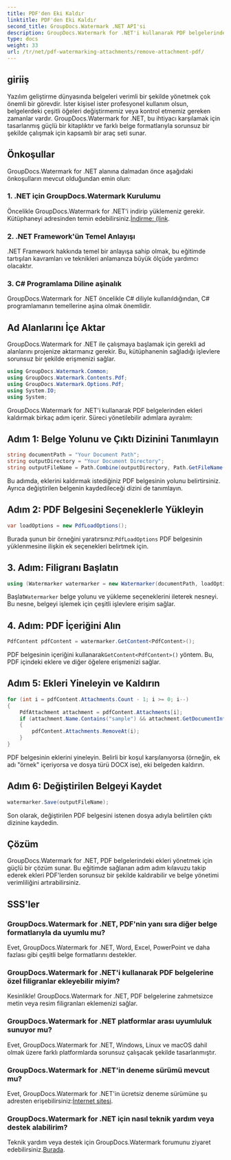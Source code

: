 ```yaml
---
title: PDF'den Eki Kaldır
linktitle: PDF'den Eki Kaldır
second_title: GroupDocs.Watermark .NET API'si
description: GroupDocs.Watermark for .NET'i kullanarak PDF belgelerinden ekleri kolayca nasıl kaldıracağınızı öğrenin. Belge yönetimi verimliliğinizi artırın.
type: docs
weight: 33
url: /tr/net/pdf-watermarking-attachments/remove-attachment-pdf/
---
```

## giriiş
Yazılım geliştirme dünyasında belgeleri verimli bir şekilde yönetmek çok önemli bir görevdir. İster kişisel ister profesyonel kullanım olsun, belgelerdeki çeşitli öğeleri değiştirmemiz veya kontrol etmemiz gereken zamanlar vardır. GroupDocs.Watermark for .NET, bu ihtiyacı karşılamak için tasarlanmış güçlü bir kitaplıktır ve farklı belge formatlarıyla sorunsuz bir şekilde çalışmak için kapsamlı bir araç seti sunar.
## Önkoşullar
GroupDocs.Watermark for .NET alanına dalmadan önce aşağıdaki önkoşulların mevcut olduğundan emin olun:
### 1. .NET için GroupDocs.Watermark Kurulumu
 Öncelikle GroupDocs.Watermark for .NET'i indirip yüklemeniz gerekir. Kütüphaneyi adresinden temin edebilirsiniz.[İndirme: {link](https://releases.groupdocs.com/Watermark/net/).
### 2. .NET Framework'ün Temel Anlayışı
.NET Framework hakkında temel bir anlayışa sahip olmak, bu eğitimde tartışılan kavramları ve teknikleri anlamanıza büyük ölçüde yardımcı olacaktır.
### 3. C# Programlama Diline aşinalık
GroupDocs.Watermark for .NET öncelikle C# diliyle kullanıldığından, C# programlamanın temellerine aşina olmak önemlidir.

## Ad Alanlarını İçe Aktar
GroupDocs.Watermark for .NET ile çalışmaya başlamak için gerekli ad alanlarını projenize aktarmanız gerekir. Bu, kütüphanenin sağladığı işlevlere sorunsuz bir şekilde erişmenizi sağlar.

```csharp
using GroupDocs.Watermark.Common;
using GroupDocs.Watermark.Contents.Pdf;
using GroupDocs.Watermark.Options.Pdf;
using System.IO;
using System;
```
GroupDocs.Watermark for .NET'i kullanarak PDF belgelerinden ekleri kaldırmak birkaç adım içerir. Süreci yönetilebilir adımlara ayıralım:
## Adım 1: Belge Yolunu ve Çıktı Dizinini Tanımlayın
```csharp
string documentPath = "Your Document Path";
string outputDirectory = "Your Document Directory";
string outputFileName = Path.Combine(outputDirectory, Path.GetFileName(documentPath));
```
Bu adımda, eklerini kaldırmak istediğiniz PDF belgesinin yolunu belirtirsiniz. Ayrıca değiştirilen belgenin kaydedileceği dizini de tanımlayın.
## Adım 2: PDF Belgesini Seçeneklerle Yükleyin
```csharp
var loadOptions = new PdfLoadOptions();
```
 Burada şunun bir örneğini yaratırsınız:`PdfLoadOptions` PDF belgesinin yüklenmesine ilişkin ek seçenekleri belirtmek için.
## 3. Adım: Filigranı Başlatın
```csharp
using (Watermarker watermarker = new Watermarker(documentPath, loadOptions))
```
 Başlat`Watermarker` belge yolunu ve yükleme seçeneklerini ileterek nesneyi. Bu nesne, belgeyi işlemek için çeşitli işlevlere erişim sağlar.
## 4. Adım: PDF İçeriğini Alın
```csharp
PdfContent pdfContent = watermarker.GetContent<PdfContent>();
```
 PDF belgesinin içeriğini kullanarak`GetContent<PdfContent>()` yöntem. Bu, PDF içindeki eklere ve diğer öğelere erişmenizi sağlar.
## Adım 5: Ekleri Yineleyin ve Kaldırın
```csharp
for (int i = pdfContent.Attachments.Count - 1; i >= 0; i--)
{
    PdfAttachment attachment = pdfContent.Attachments[i];
    if (attachment.Name.Contains("sample") && attachment.GetDocumentInfo().FileType == FileType.DOCX)
    {
        pdfContent.Attachments.RemoveAt(i);
    }
}
```
PDF belgesinin eklerini yineleyin. Belirli bir koşul karşılanıyorsa (örneğin, ek adı "örnek" içeriyorsa ve dosya türü DOCX ise), eki belgeden kaldırın.
## Adım 6: Değiştirilen Belgeyi Kaydet
```csharp
watermarker.Save(outputFileName);
```
Son olarak, değiştirilen PDF belgesini istenen dosya adıyla belirtilen çıktı dizinine kaydedin.

## Çözüm
GroupDocs.Watermark for .NET, PDF belgelerindeki ekleri yönetmek için güçlü bir çözüm sunar. Bu eğitimde sağlanan adım adım kılavuzu takip ederek ekleri PDF'lerden sorunsuz bir şekilde kaldırabilir ve belge yönetimi verimliliğini artırabilirsiniz.
## SSS'ler
### GroupDocs.Watermark for .NET, PDF'nin yanı sıra diğer belge formatlarıyla da uyumlu mu?
Evet, GroupDocs.Watermark for .NET, Word, Excel, PowerPoint ve daha fazlası gibi çeşitli belge formatlarını destekler.
### GroupDocs.Watermark for .NET'i kullanarak PDF belgelerine özel filigranlar ekleyebilir miyim?
Kesinlikle! GroupDocs.Watermark for .NET, PDF belgelerine zahmetsizce metin veya resim filigranları eklemenizi sağlar.
### GroupDocs.Watermark for .NET platformlar arası uyumluluk sunuyor mu?
Evet, GroupDocs.Watermark for .NET, Windows, Linux ve macOS dahil olmak üzere farklı platformlarda sorunsuz çalışacak şekilde tasarlanmıştır.
### GroupDocs.Watermark for .NET'in deneme sürümü mevcut mu?
 Evet, GroupDocs.Watermark for .NET'in ücretsiz deneme sürümüne şu adresten erişebilirsiniz:[İnternet sitesi](https://releases.groupdocs.com/).
### GroupDocs.Watermark for .NET için nasıl teknik yardım veya destek alabilirim?
 Teknik yardım veya destek için GroupDocs.Watermark forumunu ziyaret edebilirsiniz.[Burada](https://forum.groupdocs.com/c/watermark/19).